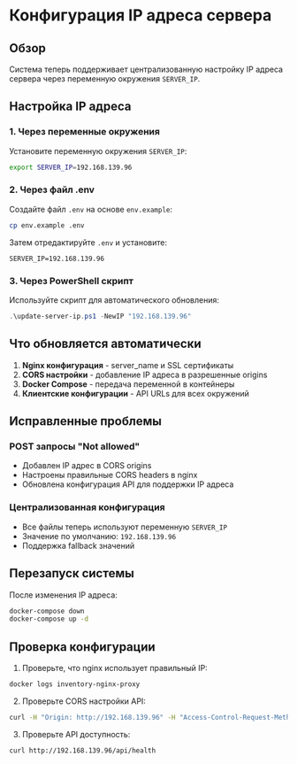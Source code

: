 # Конфигурация IP адреса сервера

## Обзор
Система теперь поддерживает централизованную настройку IP адреса сервера через переменную окружения `SERVER_IP`.

## Настройка IP адреса

### 1. Через переменные окружения
Установите переменную окружения `SERVER_IP`:
```bash
export SERVER_IP=192.168.139.96
```

### 2. Через файл .env
Создайте файл `.env` на основе `env.example`:
```bash
cp env.example .env
```
Затем отредактируйте `.env` и установите:
```
SERVER_IP=192.168.139.96
```

### 3. Через PowerShell скрипт
Используйте скрипт для автоматического обновления:
```powershell
.\update-server-ip.ps1 -NewIP "192.168.139.96"
```

## Что обновляется автоматически

1. **Nginx конфигурация** - server_name и SSL сертификаты
2. **CORS настройки** - добавление IP адреса в разрешенные origins
3. **Docker Compose** - передача переменной в контейнеры
4. **Клиентские конфигурации** - API URLs для всех окружений

## Исправленные проблемы

### POST запросы "Not allowed"
- Добавлен IP адрес в CORS origins
- Настроены правильные CORS headers в nginx
- Обновлена конфигурация API для поддержки IP адреса

### Централизованная конфигурация
- Все файлы теперь используют переменную `SERVER_IP`
- Значение по умолчанию: `192.168.139.96`
- Поддержка fallback значений

## Перезапуск системы

После изменения IP адреса:
```bash
docker-compose down
docker-compose up -d
```

## Проверка конфигурации

1. Проверьте, что nginx использует правильный IP:
```bash
docker logs inventory-nginx-proxy
```

2. Проверьте CORS настройки API:
```bash
curl -H "Origin: http://192.168.139.96" -H "Access-Control-Request-Method: POST" -H "Access-Control-Request-Headers: X-Requested-With" -X OPTIONS http://192.168.139.96/api/
```

3. Проверьте API доступность:
```bash
curl http://192.168.139.96/api/health
```
